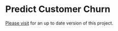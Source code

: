 # Predict Customer Churn

[Please visit](https://github.com/bkoz/nd0821-c1-clean-code.git) for an up to date version of this project.

